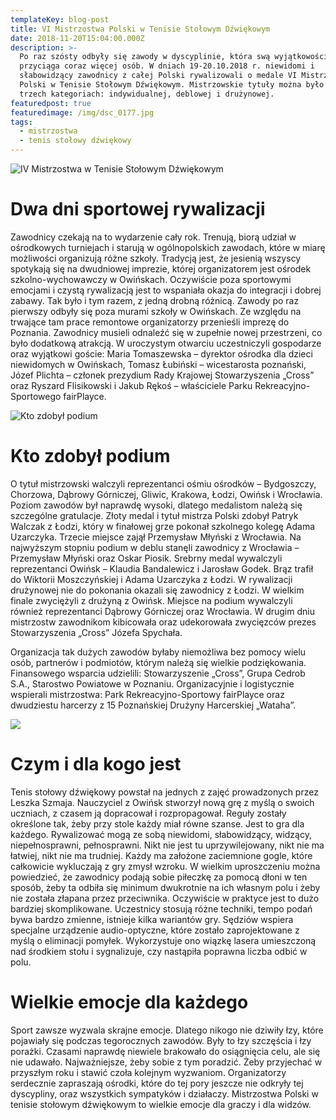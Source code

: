 ```yaml
---
templateKey: blog-post
title: VI Mistrzostwa Polski w Tenisie Stołowym Dźwiękowym
date: 2018-11-20T15:04:00.000Z
description: >-
  Po raz szósty odbyły się zawody w dyscyplinie, która swą wyjątkowością
  przyciąga coraz więcej osób. W dniach 19-20.10.2018 r. niewidomi i
  słabowidzący zawodnicy z całej Polski rywalizowali o medale VI Mistrzostw
  Polski w Tenisie Stołowym Dźwiękowym. Mistrzowskie tytuły można było zdobyć w
  trzech kategoriach: indywidualnej, deblowej i drużynowej.
featuredpost: true
featuredimage: /img/dsc_0177.jpg
tags:
  - mistrzostwa
  - tenis stołowy dźwiękowy
---
```

![IV Mistrzostwa w Tenisie Stołowym Dźwiękowym](/img/dsc_0177.jpg "IV Mistrzostwa w Tenisie Stołowym Dźwiękowym")

# Dwa dni sportowej rywalizacji

Zawodnicy czekają na to wydarzenie cały rok. Trenują, biorą udział w ośrodkowych turniejach i starują w ogólnopolskich zawodach, które w miarę możliwości organizują różne szkoły. Tradycją jest, że jesienią wszyscy spotykają się na dwudniowej imprezie, której organizatorem jest ośrodek szkolno-wychowawczy w Owińskach. Oczywiście poza sportowymi emocjami i czystą rywalizacją jest to wspaniała okazja do integracji i dobrej zabawy. Tak było i tym razem, z jedną drobną różnicą. Zawody po raz pierwszy odbyły się poza murami szkoły w Owińskach. Ze względu na trwające tam prace remontowe organizatorzy przenieśli imprezę do Poznania. Zawodnicy musieli odnaleźć się w zupełnie nowej przestrzeni, co było dodatkową atrakcją. W uroczystym otwarciu uczestniczyli gospodarze oraz wyjątkowi goście: Maria Tomaszewska – dyrektor ośrodka dla dzieci niewidomych w Owińskach, Tomasz Łubiński – wicestarosta poznański, Józef Plichta – członek prezydium Rady Krajowej Stowarzyszenia „Cross” oraz Ryszard Flisikowski i Jakub Rękoś – właściciele Parku Rekreacyjno-Sportowego fairPlayce.

![Kto zdobył podium](/img/dsc_0615.jpg "Kto zdobył podium")

# Kto zdobył podium

O tytuł mistrzowski walczyli reprezentanci ośmiu ośrodków – Bydgoszczy, Chorzowa, Dąbrowy Górniczej, Gliwic, Krakowa, Łodzi, Owińsk i Wrocławia. Poziom zawodów był naprawdę wysoki, dlatego medalistom należą się szczególne gratulacje. Złoty medal i tytuł mistrza Polski zdobył Patryk Walczak z Łodzi, który w finałowej grze pokonał szkolnego kolegę Adama Uzarczyka. Trzecie miejsce zajął Przemysław Młyński z Wrocławia. Na najwyższym stopniu podium w deblu stanęli zawodnicy z Wrocławia – Przemysław Młyński oraz Oskar Piosik. Srebrny medal wywalczyli reprezentanci Owińsk – Klaudia Bandalewicz i Jarosław Godek. Brąz trafił do Wiktorii Moszczyńskiej i Adama Uzarczyka z Łodzi. W rywalizacji drużynowej nie do pokonania okazali się zawodnicy z Łodzi. W wielkim finale zwyciężyli z drużyną z Owińsk. Miejsce na podium wywalczyli również reprezentanci Dąbrowy Górniczej oraz Wrocławia. W drugim dniu mistrzostw zawodnikom kibicowała oraz udekorowała zwycięzców prezes Stowarzyszenia „Cross” Józefa Spychała.



Organizacja tak dużych zawodów byłaby niemożliwa bez pomocy wielu osób, partnerów i podmiotów, którym należą się wielkie podziękowania. Finansowego wsparcia udzielili: Stowarzyszenie „Cross”, Grupa Cedrob S.A., Starostwo Powiatowe w Poznaniu. Organizacyjnie i logistycznie wspierali mistrzostwa: Park Rekreacyjno-Sportowy fairPlayce oraz dwudziestu harcerzy z 15 Poznańskiej Drużyny Harcerskiej „Wataha”.

![](/img/dsc_0036.jpg)

# Czym i dla kogo jest



Tenis stołowy dźwiękowy powstał na jednych z zajęć prowadzonych przez Leszka Szmaja. Nauczyciel z Owińsk stworzył nową grę z myślą o swoich uczniach, z czasem ją dopracował i rozpropagował. Reguły zostały określone tak, żeby przy stole każdy miał równe szanse. Jest to gra dla każdego. Rywalizować mogą ze sobą niewidomi, słabowidzący, widzący, niepełnosprawni, pełnosprawni. Nikt nie jest tu uprzywilejowany, nikt nie ma łatwiej, nikt nie ma trudniej. Każdy ma założone zaciemnione gogle, które całkowicie wykluczają z gry zmysł wzroku. W wielkim uproszczeniu można powiedzieć, że zawodnicy podają sobie piłeczkę za pomocą dłoni w ten sposób, żeby ta odbiła się minimum dwukrotnie na ich własnym polu i żeby nie została złapana przez przeciwnika. Oczywiście w praktyce jest to dużo bardziej skomplikowane. Uczestnicy stosują różne techniki, tempo podań bywa bardzo zmienne, istnieje kilka wariantów gry. Sędziów wspiera specjalne urządzenie audio-optyczne, które zostało zaprojektowane z myślą o eliminacji pomyłek. Wykorzystuje ono wiązkę lasera umieszczoną nad środkiem stołu i sygnalizuje, czy nastąpiła poprawna liczba odbić w polu.



# Wielkie emocje dla każdego



 Sport zawsze wyzwala skrajne emocje. Dlatego nikogo nie dziwiły łzy, które pojawiały się podczas tegorocznych zawodów. Były to łzy szczęścia i łzy porażki. Czasami naprawdę niewiele brakowało do osiągnięcia celu, ale się nie udawało. Najważniejsze, żeby sobie z tym poradzić. Żeby przyjechać w przyszłym roku i stawić czoła kolejnym wyzwaniom. Organizatorzy serdecznie zapraszają ośrodki, które do tej pory jeszcze nie odkryły tej dyscypliny, oraz wszystkich sympatyków i działaczy. Mistrzostwa Polski w tenisie stołowym dźwiękowym to wielkie emocje dla graczy i dla widzów.
